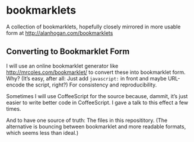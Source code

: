 # bookmarklets
A collection of bookmarklets, hopefully closely mirrored in more usable form at http://alanhogan.com/bookmarklets

## Converting to Bookmarklet Form

I will use an online bookmarklet generator like <http://mrcoles.com/bookmarklet/> to convert these into bookmarklet form. Why? (It’s easy, after all: Just add `javascript:` in front and maybe URL-encode the script, right?) For consistency and reproducibility. 

Sometimes I will use CoffeeScript for the source because, dammit, it’s just easier to write better code in CoffeeScript. I gave a talk to this effect a few times.

And to have one source of truth: The files in this reposititory. (The alternative is bouncing between bookmarklet and more readable formats, which seems less than ideal.)
